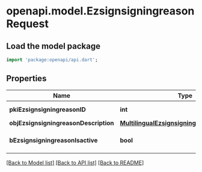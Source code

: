 # openapi.model.EzsignsigningreasonRequest

## Load the model package
```dart
import 'package:openapi/api.dart';
```

## Properties
Name | Type | Description | Notes
------------ | ------------- | ------------- | -------------
**pkiEzsignsigningreasonID** | **int** | The unique ID of the Ezsignsigningreason | [optional] 
**objEzsignsigningreasonDescription** | [**MultilingualEzsignsigningreasonDescription**](MultilingualEzsignsigningreasonDescription.md) |  | 
**bEzsignsigningreasonIsactive** | **bool** | Whether the ezsignsigningreason is active or not | 

[[Back to Model list]](../README.md#documentation-for-models) [[Back to API list]](../README.md#documentation-for-api-endpoints) [[Back to README]](../README.md)


